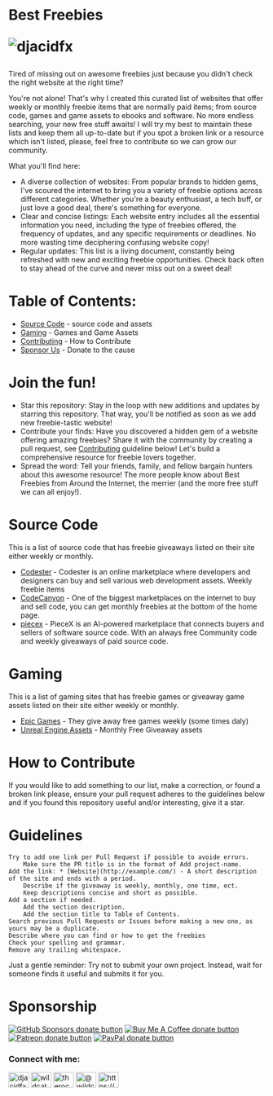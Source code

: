 # Best Freebies <p align="left"> <img src="https://komarev.com/ghpvc/?username=djacidfx&label=Profile%20views&color=0e75b6&style=flat" alt="djacidfx" /> </p>
Tired of missing out on awesome freebies just because you didn't check the right website at the right time? 

You're not alone! That's why I created this curated list of websites that offer weekly or monthly freebie items that are normally paid items; from source code, games and game assets to ebooks and software. No more endless searching, your new free stuff awaits! I will try my best to maintain these lists and keep them all up-to-date but if you spot a broken link or a resource which isn't listed, please, feel free to contribute so we can grow our community. 

What you'll find here:

   - A diverse collection of websites: From popular brands to hidden gems, I've scoured the internet to bring you a variety of freebie options across different categories. Whether you're a beauty enthusiast, a tech buff, or just love a good deal, there's something for everyone.
   - Clear and concise listings: Each website entry includes all the essential information you need, including the type of freebies offered, the frequency of updates, and any specific requirements or deadlines. No more wasting time deciphering confusing website copy!
   - Regular updates: This list is a living document, constantly being refreshed with new and exciting freebie opportunities. Check back often to stay ahead of the curve and never miss out on a sweet deal!
    
# Table of Contents:
- [Source Code](#source-code) - source code and assets
- [Gaming](#gaming) - Games and Game Assets
- [Contributing](#how-to-contribute) - How to Contribute
- [Sponsor Us](#sponsorship) - Donate to the cause

# Join the fun!

   - Star this repository: Stay in the loop with new additions and updates by starring this repository. That way, you'll be notified as soon as we add new freebie-tastic website!
   - Contribute your finds: Have you discovered a hidden gem of a website offering amazing freebies? Share it with the community by creating a pull request, see [Contributing](#how-to-contribute) guideline below! Let's build a comprehensive resource for freebie lovers together.
   - Spread the word: Tell your friends, family, and fellow bargain hunters about this awesome resource! The more people know about Best Freebies from Around the Internet, the merrier (and the more free stuff we can all enjoy!).
  
# Source Code
This is a list of source code that has freebie giveaways listed on their site either weekly or monthly.
 - [Codester](https://www.codester.com/free/) - Codester is an online marketplace where developers and designers can buy and sell various web development assets. Weekly freebie items
 - [CodeCanyon](https://codecanyon.net/) - One of the biggest marketplaces on the internet to buy and sell code, you can get monthly freebies at the bottom of the home page.
 - [piecex](https://www.piecex.com/eng/products/free) - PieceX is an AI-powered marketplace that connects buyers and sellers of software source code. With an always free Community code and weekly giveaways of paid source code.

  # Gaming
  This is a list of gaming sites that has freebie games or giveaway game assets listed on their site either weekly or monthly.
  - [Epic Games](https://store.epicgames.com/) - They give away free games weekly (some times daly)
  - [Unreal Engine Assets](https://www.unrealengine.com/marketplace/en-US/assets?count=20&sortBy=effectiveDate&sortDir=DESC&start=0&tag=4910) - Monthly Free Giveaway assets

# How to Contribute

If you would like to add something to our list, make a correction, or found a broken link please, ensure your pull request adheres to the guidelines below and if you found this repository useful and/or interesting, give it a star.

# Guidelines

    Try to add one link per Pull Request if possible to avoide errors.
        Make sure the PR title is in the format of Add project-name.
    Add the link: * [Website](http://example.com/) - A short description of the site and ends with a period.
        Describe if the giveaway is weekly, monthly, one time, ect.
        Keep descriptions concise and short as possible.
    Add a section if needed.
        Add the section description.
        Add the section title to Table of Contents.
    Search previous Pull Requests or Issues before making a new one, as yours may be a duplicate.
    Describe where you can find or how to get the freebies
    Check your spelling and grammar.
    Remove any trailing whitespace.

Just a gentle reminder: Try not to submit your own project. Instead, wait for someone finds it useful and submits it for you.

# Sponsorship
<span class="badge-githubsponsors"><a href="https://github.com/sponsors/djacidfx" title="Donate to this project using GitHub Sponsors"><img src="https://img.shields.io/badge/github-donate-yellow.svg" alt="GitHub Sponsors donate button" /></a></span>
<span class="badge-buymeacoffee"><a href="https://buymeacoffee.com/wildcatprod" title="Donate to this project using Buy Me A Coffee"><img src="https://img.shields.io/badge/buy%20me%20a%20coffee-donate-yellow.svg" alt="Buy Me A Coffee donate button" /></a></span>
<span class="badge-patreon"><a href="https://patreon.com/wildcatstudio" title="Donate to this project using Patreon"><img src="https://img.shields.io/badge/patreon-donate-yellow.svg" alt="Patreon donate button" /></a></span>
<span class="badge-paypal"><a href="https://paypal.me/WildCatProductions" title="Donate to this project using Paypal"><img src="https://img.shields.io/badge/paypal-donate-yellow.svg" alt="PayPal donate button" /></a></span>

<h3 align="left">Connect with me:</h3>
<p align="left">
<a href="https://dev.to/djacidfx" target="blank"><img align="center" src="https://raw.githubusercontent.com/rahuldkjain/github-profile-readme-generator/master/src/images/icons/Social/devto.svg" alt="djacidfx" height="30" width="40" /></a>
<a href="https://twitter.com/wildcatstudio18" target="blank"><img align="center" src="https://raw.githubusercontent.com/rahuldkjain/github-profile-readme-generator/master/src/images/icons/Social/twitter.svg" alt="wildcatstudio18" height="30" width="40" /></a>
<a href="https://fb.com/therockinrev" target="blank"><img align="center" src="https://raw.githubusercontent.com/rahuldkjain/github-profile-readme-generator/master/src/images/icons/Social/facebook.svg" alt="therockinrev" height="30" width="40" /></a>
<a href="https://www.youtube.com/c/@wildcatsstudio" target="blank"><img align="center" src="https://raw.githubusercontent.com/rahuldkjain/github-profile-readme-generator/master/src/images/icons/Social/youtube.svg" alt="@wildcatsstudio" height="30" width="40" /></a>
<a href="https://mywild.work/rss/latest-posts" target="blank"><img align="center" src="https://raw.githubusercontent.com/rahuldkjain/github-profile-readme-generator/master/src/images/icons/Social/rss.svg" alt="https://mywild.work/rss/latest-posts" height="30" width="40" /></a>
</p>
